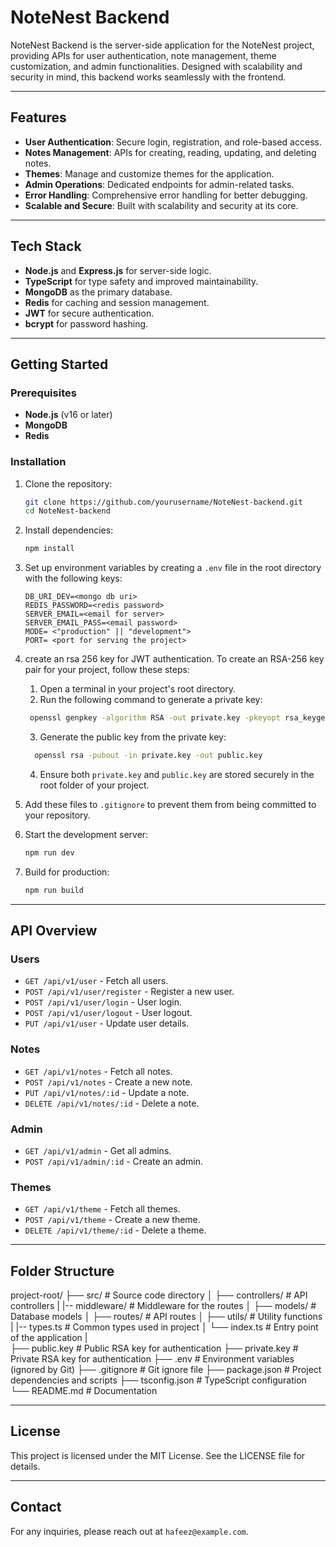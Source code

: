 # NoteNest Backend

NoteNest Backend is the server-side application for the NoteNest project, providing APIs for user authentication, note management, theme customization, and admin functionalities. Designed with scalability and security in mind, this backend works seamlessly with the frontend.

---

## Features

- **User Authentication**: Secure login, registration, and role-based access.
- **Notes Management**: APIs for creating, reading, updating, and deleting notes.
- **Themes**: Manage and customize themes for the application.
- **Admin Operations**: Dedicated endpoints for admin-related tasks.
- **Error Handling**: Comprehensive error handling for better debugging.
- **Scalable and Secure**: Built with scalability and security at its core.

---

## Tech Stack

- **Node.js** and **Express.js** for server-side logic.
- **TypeScript** for type safety and improved maintainability.
- **MongoDB** as the primary database.
- **Redis** for caching and session management.
- **JWT** for secure authentication.
- **bcrypt** for password hashing.

---

## Getting Started

### Prerequisites

- **Node.js** (v16 or later)
- **MongoDB**
- **Redis**

### Installation

1. Clone the repository:
   ```bash
   git clone https://github.com/yourusername/NoteNest-backend.git
   cd NoteNest-backend
   ```

2. Install dependencies:
   ```bash
   npm install
   ```

3. Set up environment variables by creating a `.env` file in the root directory with the following keys:
   ```env
   DB_URI_DEV=<mongo db uri>
   REDIS_PASSWORD=<redis password>
   SERVER_EMAIL=<email for server>
   SERVER_EMAIL_PASS=<email password>
   MODE= <"production" || "development">
   PORT= <port for serving the project>
   ```
4. create an rsa 256 key for JWT authentication. To create an RSA-256 key pair for your project, follow these steps:
   1. Open a terminal in your project's root directory.
   2. Run the following command to generate a private key:
     ```bash
      openssl genpkey -algorithm RSA -out private.key -pkeyopt rsa_keygen_bits:2048
     ```
   3. Generate the public key from the private key:
     ```bash
       openssl rsa -pubout -in private.key -out public.key
     ```
   4. Ensure both `private.key` and `public.key` are stored securely in the    root folder of your project.
5. Add these files to `.gitignore` to prevent them from being committed to your repository.

5. Start the development server:
   ```bash
   npm run dev
   ```

6. Build for production:
   ```bash
   npm run build
   ```

---

## API Overview

### Users
- `GET /api/v1/user` - Fetch all users.
- `POST /api/v1/user/register` - Register a new user.
- `POST /api/v1/user/login` - User login.
- `POST /api/v1/user/logout` - User logout.
- `PUT /api/v1/user` - Update user details.

### Notes
- `GET /api/v1/notes` - Fetch all notes.
- `POST /api/v1/notes` - Create a new note.
- `PUT /api/v1/notes/:id` - Update a note.
- `DELETE /api/v1/notes/:id` - Delete a note.

### Admin
- `GET /api/v1/admin` - Get all admins.
- `POST /api/v1/admin/:id` - Create an admin.

### Themes
- `GET /api/v1/theme` - Fetch all themes.
- `POST /api/v1/theme` - Create a new theme.
- `DELETE /api/v1/theme/:id` - Delete a theme.

---

## Folder Structure

project-root/
├── src/                # Source code directory
│   ├── controllers/    # API controllers
|   |-- middleware/     # Middleware for the routes
│   ├── models/         # Database models
│   ├── routes/         # API routes
│   ├── utils/          # Utility functions
|   |-- types.ts        # Common types used in project
│   └── index.ts        # Entry point of the application
|   
├── public.key          # Public RSA key for authentication
├── private.key         # Private RSA key for authentication
├── .env                # Environment variables (ignored by Git)
├── .gitignore          # Git ignore file
├── package.json        # Project dependencies and scripts
├── tsconfig.json       # TypeScript configuration
└── README.md           # Documentation

---

## License

This project is licensed under the MIT License. See the LICENSE file for details.

---

## Contact

For any inquiries, please reach out at `hafeez@example.com`. 
